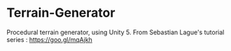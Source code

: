 # Terrain-Generator
Procedural terrain generator, using Unity 5. From Sebastian Lague's tutorial series : https://goo.gl/mqAjkh

